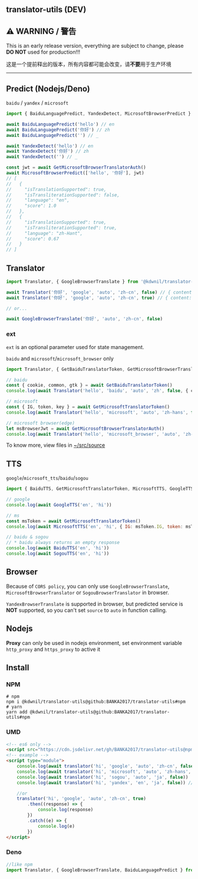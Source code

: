 ## translator-utils (DEV)

## ⚠ WARNING / 警告

This is an early release version, everything are subject to change, please **DO NOT** used for production!!!

这是一个提前释出的版本，所有内容都可能会改变，请**不要**用于生产环境

---

## Predict (Nodejs/Deno)

`baidu` / `yandex` / `microsoft`

```javascript
import { BaiduLanguagePredict, YandexDetect, MicrosoftBrowserPredict } from '@kdwnil/translator-utils'

await BaiduLanguagePredict('hello') // en
await BaiduLanguagePredict('你好') // zh
await BaiduLanguagePredict('') // _

await YandexDetect('hello') // en
await YandexDetect('你好') // zh
await YandexDetect('') // _

const jwt = await GetMicrosoftBrowserTranslatorAuth()
await MicrosoftBrowserPredict(['hello', '你好'], jwt)
// [
//   {
//     "isTranslationSupported": true,
//     "isTransliterationSupported": false,
//     "language": "en",
//     "score": 1.0
//   },
//   {
//     "isTranslationSupported": true,
//     "isTransliterationSupported": true,
//     "language": "zh-Hant",
//     "score": 0.67
//   }
// ]
```

## Translator

```javascript
import Translator, { GoogleBrowserTranslate } from '@kdwnil/translator-utils'

await Translator('你好', 'google', 'auto', 'zh-cn', false) // { content: 'hello', message: '' }
await Translator('你好', 'google', 'auto', 'zh-cn', true) // { content: RESULT_CONTENT_FROM_GOOGLE_TRANSLATOR, message: '' }

// or...

await GoogleBrowserTranslate('你好', 'auto', 'zh-cn', false)
```

### ext

`ext` is an optional parameter used for state management.

`baidu` and `microsoft`/`microsoft_browser` only

```javascript
import Translator, { GetBaiduTranslatorToken, GetMicrosoftBrowserTranslatorAuth, GetMicrosoftTranslatorToken } from '@kdwnil/translator-util'

// baidu
const { cookie, common, gtk } = await GetBaiduTranslatorToken()
console.log(await Translator('hello', 'baidu', 'auto', 'zh', false, { cookie, token: common.token, gtk }))

// microsoft
const { IG, token, key } = await GetMicrosoftTranslatorToken()
console.log(await Translator('hello', 'microsoft', 'auto', 'zh-hans', false, { IG, token, key }))

// microsoft browser(edge)
let msBrowserJwt = await GetMicrosoftBrowserTranslatorAuth()
console.log(await Translator('hello', 'microsoft_browser', 'auto', 'zh-hans', false, { jwt: msBrowserJwt }))
```

To know more, view files in [~/src/source](https://github.com/BANKA2017/translator-utils/tree/master/src/source)

## TTS

`google`/`microsoft_tts`/`baidu`/`sogou`

```javascript
import { BaiduTTS, GetMicrosoftTranslatorToken, MicrosoftTTS, GoogleTTS, SogouTTS } from '@kdwnil/translator-util'

// google
console.log(await GoogleTTS('en', 'hi'))

// ms
const msToken = await GetMicrosoftTranslatorToken()
console.log(await MicrosoftTTS('en', 'hi', { IG: msToken.IG, token: msToken.token, key: msToken.key }))

// baidu & sogou
// * baidu always returns an empty response
console.log(await BaiduTTS('en', 'hi'))
console.log(await SogouTTS('en', 'hi'))
```

## Browser

Because of `CORS policy`, you can only use `GoogleBrowserTranslate`, `MicrosoftBrowserTranslator` or `SogouBrowserTranslator` in browser.

`YandexBrowserTranslate` is supported in browser, but predicted service is **NOT** supported, so you can't set `source` to `auto` in function calling.

## Nodejs

**Proxy** can only be used in nodejs environment, set environment variable `http_proxy` and `https_proxy` to active it

## Install

### NPM

```shell
# npm
npm i @kdwnil/translator-utils@github:BANKA2017/translator-utils#npm
# yarn
yarn add @kdwnil/translator-utils@github:BANKA2017/translator-utils#npm
```

### UMD

```html
<!-- es6 only -->
<script src="https://cdn.jsdelivr.net/gh/BANKA2017/translator-utils@npm/dist/translator.min.js"></script>
<!-- example -->
<script type="module">
    console.log(await translator('hi', 'google', 'auto', 'zh-cn', false))
    console.log(await translator('hi', 'microsoft', 'auto', 'zh-hans', false))
    console.log(await translator('hi', 'sogou', 'auto', 'ja', false))
    console.log(await translator('hi', 'yandex', 'en', 'ja', false)) //couldn't use 'auto'

    //or
    translator('hi', 'google', 'auto', 'zh-cn', true)
        .then((response) => {
            console.log(response)
        })
        .catch((e) => {
            console.log(e)
        })
</script>
```

### Deno

```javascript
//like npm
import Translator, { GoogleBrowserTranslate, BaiduLanguagePredict } from 'https://cdn.jsdelivr.net/gh/BANKA2017/translator-utils@npm/dist/esm/translator.mod.js'
```
